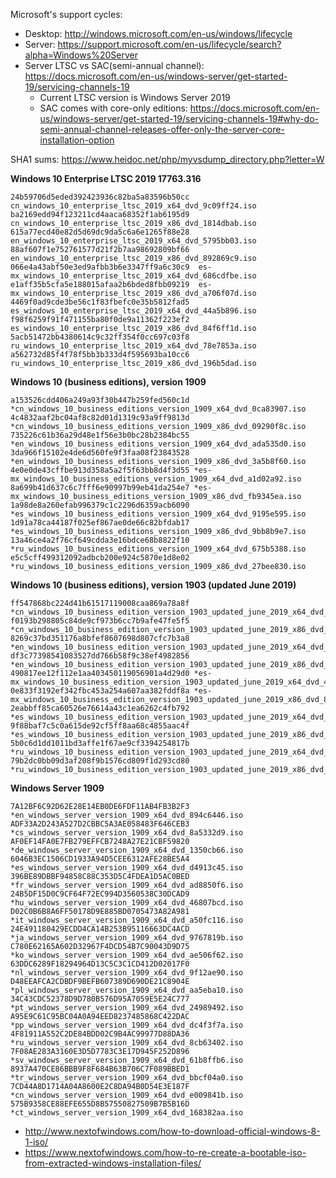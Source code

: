 Microsoft's support cycles:
* Desktop: http://windows.microsoft.com/en-us/windows/lifecycle
* Server: https://support.microsoft.com/en-us/lifecycle/search?alpha=Windows%20Server
* Server LTSC vs SAC(semi-annual channel): https://docs.microsoft.com/en-us/windows-server/get-started-19/servicing-channels-19
    * Current LTSC version is Windows Server 2019
    * SAC comes with core-only editions: https://docs.microsoft.com/en-us/windows-server/get-started-19/servicing-channels-19#why-do-semi-annual-channel-releases-offer-only-the-server-core-installation-option

SHA1 sums: https://www.heidoc.net/php/myvsdump_directory.php?letter=W

**Windows 10 Enterprise LTSC 2019 17763.316**
```
24b59706d5eded392423936c82ba5a83596b50cc  cn_windows_10_enterprise_ltsc_2019_x64_dvd_9c09ff24.iso
ba2169edd94f123211cd4aaca68352f1ab6195d9  cn_windows_10_enterprise_ltsc_2019_x86_dvd_1814dbab.iso
615a77ecd40e82d5d69dc9da5c6a6e1265f88e28  en_windows_10_enterprise_ltsc_2019_x64_dvd_5795bb03.iso
88af607f1e752761577d21f2b7aa98692809bf66  en_windows_10_enterprise_ltsc_2019_x86_dvd_892869c9.iso
066e4a43abf50e3ed9afbb3b6e3347ff9a6c30c9  es-mx_windows_10_enterprise_ltsc_2019_x64_dvd_686cdfbe.iso
e1aff35b5cfa5e188015afaa2b6bded8fbb09219  es-mx_windows_10_enterprise_ltsc_2019_x86_dvd_a706f07d.iso
4469f0ad9cde3be56c1f83fbefc0e35b5812fad5  es_windows_10_enterprise_ltsc_2019_x64_dvd_44a5b896.iso
f98f6259f91f471155ba80f0de9a11362f223ef2  es_windows_10_enterprise_ltsc_2019_x86_dvd_84f6ff1d.iso
5acb51472bb4380614c9c32ff354f0cc697c03f8  ru_windows_10_enterprise_ltsc_2019_x64_dvd_78e7853a.iso
a562732d85f4f78f5bb3b333d4f595693ba10cc6  ru_windows_10_enterprise_ltsc_2019_x86_dvd_196b5dad.iso
```
**Windows 10 (business editions), version 1909**
```
a153526cdd406a249a93f30b447b259fed560c1d *cn_windows_10_business_editions_version_1909_x64_dvd_0ca83907.iso
4c4832aaf2bc04af8c82d01d1319c93a9ff9813d *cn_windows_10_business_editions_version_1909_x86_dvd_09290f8c.iso
735226c61b36a29d48e1f56e3b0bc28b2384bc55 *en_windows_10_business_editions_version_1909_x64_dvd_ada535d0.iso
3da966f15102e4de6d560fe9f3faa08f23843528 *en_windows_10_business_editions_version_1909_x86_dvd_3a5b8f60.iso
4e0e0de43cffbe913d358a5a2f5f63bb8d4f3d55 *es-mx_windows_10_business_editions_version_1909_x64_dvd_a1d02a92.iso
8a699b41d637c6c7fff6e90997b99eb41da254e7 *es-mx_windows_10_business_editions_version_1909_x86_dvd_fb9345ea.iso
1a98de8a260efab996379c1c2296d6359acb6090 *es_windows_10_business_editions_version_1909_x64_dvd_9195e595.iso
1d91a78ca44187f025ef867ae0de66c82bfdab17 *es_windows_10_business_editions_version_1909_x86_dvd_9bb8b9e7.iso
13a46ce4a2f76cf649cdda3e16bdce68b8822f10 *ru_windows_10_business_editions_version_1909_x64_dvd_675b5388.iso
e5c5cff499312092adbcb200e924c5870e1d8e02 *ru_windows_10_business_editions_version_1909_x86_dvd_27bee830.iso
```

**Windows 10 (business editions), version 1903 (updated June 2019)**
```
ff547868bc224d41b61517119008caa869a78a8f *cn_windows_10_business_edition_version_1903_updated_june_2019_x64_dvd_830837d9.iso
f0193b298805c84de9cf973b6cc7b9afe47fe5f5 *cn_windows_10_business_edition_version_1903_updated_june_2019_x86_dvd_d28c2eff.iso
8269c37bd351176a8bfef8607698d807cfc7b3a8 *en_windows_10_business_edition_version_1903_updated_june_2019_x64_dvd_1f290297.iso
df3c77398541083527dd766b58f9c38ef4982856 *en_windows_10_business_edition_version_1903_updated_june_2019_x86_dvd_26454139.iso
490817ee12f112e1aa403450119056901a4d29d0 *es-mx_windows_10_business_edition_version_1903_updated_june_2019_x64_dvd_48113e14.iso
0e833f3192ef342fbc453a254a607aa382fddf8a *es-mx_windows_10_business_edition_version_1903_updated_june_2019_x86_dvd_874bd541.iso
2eabbff85ca60526e76614a43c1ea6262c4fb792 *es_windows_10_business_edition_version_1903_updated_june_2019_x64_dvd_890df624.iso
9f88baf7c5c0a615de92cf5ff8aa68c4855aac4f *es_windows_10_business_edition_version_1903_updated_june_2019_x86_dvd_a947e266.iso
5b0c6d1dd1011bd3affe1f67ae9cf3394254817b *ru_windows_10_business_edition_version_1903_updated_june_2019_x64_dvd_dc83451b.iso
79b2dc0bb09d3af208f9b1576cd809f1d293cd80 *ru_windows_10_business_edition_version_1903_updated_june_2019_x86_dvd_6d830154.iso
```

**Windows Server 1909**
```
7A12BF6C92D62E28E14EB0DE6FDF11AB4FB3B2F3 *en_windows_server_version_1909_x64_dvd_894c6446.iso
ADF33A2D243A527D2CBBC5A3AE058483F646CEB3 *cs_windows_server_version_1909_x64_dvd_8a5332d9.iso
AF0EF14FA0E7FB279EFFCB7248A27E21CBF59820 *de_windows_server_version_1909_x64_dvd_1350cb66.iso
6046B3EC1506CD1933A94D5CEE6312AFE28BE5A4 *es_windows_server_version_1909_x64_dvd_d4913c45.iso
396BE89DBBF94858C88C353D5C4FDEA1D5AC0BED *fr_windows_server_version_1909_x64_dvd_ad8850f6.iso
24B5DF15D0C9CF64F72EC994D3560538C30DCAD9 *hu_windows_server_version_1909_x64_dvd_46807bcd.iso
D02C0B6B8A6FF50178D9E885BD0705473A82A981 *it_windows_server_version_1909_x64_dvd_a50fc116.iso
24E491180429ECDD4CA14B253B95116663DC4ACD *ja_windows_server_version_1909_x64_dvd_9767819b.iso
C780E62165A602D32967F4DCD54B7C90043D9D75 *ko_windows_server_version_1909_x64_dvd_ae506f62.iso
63DDC6289F18294964D13C5C3C1CD412D02017F0 *nl_windows_server_version_1909_x64_dvd_9f12ae90.iso
D48EEAFCA2CDBDF9BEFB607389D690DE21C8904E *pl_windows_server_version_1909_x64_dvd_aa5eba10.iso
34C43CDC52378D9D780B576D95A7059E5E24C777 *pt_windows_server_version_1909_x64_dvd_24989492.iso
A95E9C61C95BC04A0A94EED8237485868C422DAC *pp_windows_server_version_1909_x64_dvd_dc4f3f7a.iso
4F81911A552C2DE84BDD02C9B4AC99977D88DA36 *ru_windows_server_version_1909_x64_dvd_8cb63402.iso
7F08AE283A3160E3D5D7783C3E17D945F252D896 *sv_windows_server_version_1909_x64_dvd_61b8ffb6.iso
8937A470CE86BBB9F8F684B63B706C7F089BBED1 *tr_windows_server_version_1909_x64_dvd_bbcf04a0.iso
7CD44A8D1714A04A8600E2C8DA94B0D54E3E187F *cn_windows_server_version_1909_x64_dvd_e009841b.iso
575B9358CE88EFE655D8B57550827509B7B5B16D *ct_windows_server_version_1909_x64_dvd_168382aa.iso
```

* http://www.nextofwindows.com/how-to-download-official-windows-8-1-iso/
* https://www.nextofwindows.com/how-to-re-create-a-bootable-iso-from-extracted-windows-installation-files/
